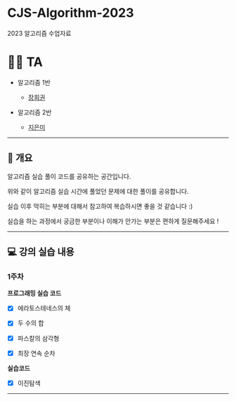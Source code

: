 # CJS-Algorithm-2023

2023 알고리즘 수업자료


# 👨‍💻  TA

- 알고리즘 1반
    - [장희권](https://github.com/jang010505)

- 알고리즘 2반
    - [지은미](https://github.com/jum0624)


---

## 📘 개요

알고리즘 실습 풀이 코드를 공유하는 공간입니다.

위와 같이 알고리즘 실습 시간에 풀었던 문제에 대한 풀이를 공유합니다.

실습 이후 막히는 부분에 대해서 참고하여 복습하시면 좋을 것 같습니다 :)

실습을 하는 과정에서 궁금한 부분이나 이해가 안가는 부분은 편하게 질문해주세요 !

---

## 💻 강의 실습 내용

### 1주차
**프로그래밍 실습 코드**

- [x] 에라토스테네스의 체

- [x] 두 수의 합

- [x] 파스칼의 삼각형

- [x] 최장 연속 순차


**실습코드**

- [x] 이진탐색

---
